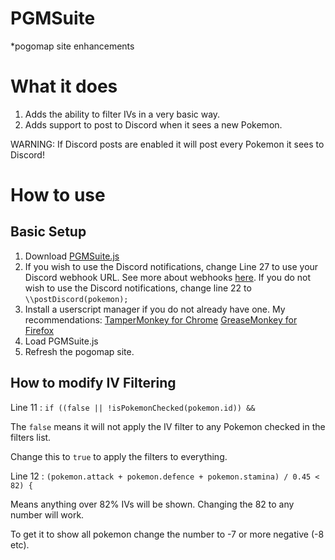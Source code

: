 # PGMSuite
\*pogomap site enhancements

# What it does
1. Adds the ability to filter IVs in a very basic way.
2. Adds support to post to Discord when it sees a new Pokemon.

WARNING: If Discord posts are enabled it will post every Pokemon it sees to Discord!

# How to use
## Basic Setup
1. Download [PGMSuite.js](https://github.com/Slimmmo/PGMSuite/blob/master/PGMSuite.js)
2. If you wish to use the Discord notifications, change Line 27 to use your Discord webhook URL. See more about webhooks [here](https://support.discordapp.com/hc/en-us/articles/228383668-Intro-to-Webhooks).
If you do not wish to use the Discord notifications, change line 22 to `\\postDiscord(pokemon);`
3. Install a userscript manager if you do not already have one.
My recommendations: 
[TamperMonkey for Chrome](https://chrome.google.com/webstore/detail/tampermonkey/dhdgffkkebhmkfjojejmpbldmpobfkfo?hl=en)
[GreaseMonkey for Firefox](https://addons.mozilla.org/en-US/firefox/addon/greasemonkey/)
4. Load PGMSuite.js
5. Refresh the pogomap site.

## How to modify IV Filtering

Line 11 : `if ((false || !isPokemonChecked(pokemon.id)) &&`

The `false` means it will not apply the IV filter to any Pokemon checked in the filters list.

Change this to `true` to apply the filters to everything.


Line 12 : `(pokemon.attack + pokemon.defence + pokemon.stamina) / 0.45 < 82) {`

Means anything over 82% IVs will be shown. Changing the 82 to any number will work.

To get it to show all pokemon change the number to -7 or more negative (-8 etc).
